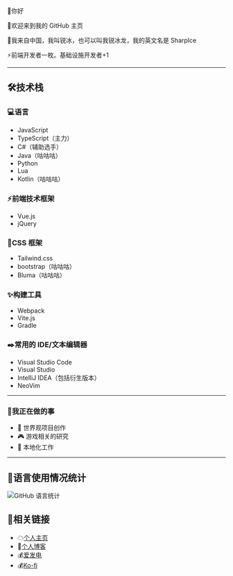 👋你好

🤗欢迎来到我的 GitHub 主页

🧭我来自中国，我叫锐冰，也可以叫我锐冰龙，我的英文名是 SharpIce

⚡️前端开发者一枚。基础设施开发者+1

---

## 🛠技术栈

### 💻️语言

- JavaScript
- TypeScript（主力）
- C#（辅助选手）
- Java（咕咕咕）
- Python
- Lua
- Kotlin（咕咕咕）

### ⚡️前端技术框架

- Vue.js
- jQuery

### 🌸CSS 框架

- Tailwind.css
- bootstrap（咕咕咕）
- Bluma（咕咕咕）

### ✨️构建工具

- Webpack
- Vite.js
- Gradle

### ✒️常用的 IDE/文本编辑器

- Visual Studio Code
- Visual Studio
- IntelliJ IDEA（包括衍生版本）
- NeoVim

---

### 🔎我正在做的事

- 📝 世界观项目创作
- 🎮 游戏相关的研究
- 🔖 本地化工作

---

## 📝语言使用情况统计
![GitHub 语言统计](https://github-readme-stats.vercel.app/api/top-langs/?username=FurryRbl&hide_border=true&layout=compact&langs_count=10&theme=ambient_gradient&card_width=480&locale=cn&exclude_repo=Shell_Hosts_Android,End,Chinese_software)

## 🔗相关链接
- ☁[个人主页](https://sharpice.top)
- 📖[个人博客](https://blog.sharpice.top)
- 💰️[爱发电](https://ifdian.net/a/SharpIce)
- 💰️[Ko-fi](https://ko-fi.com/S6S8L8OOP)
